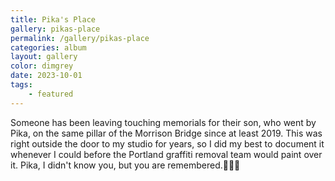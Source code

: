 ```yaml
---
title: Pika's Place
gallery: pikas-place
permalink: /gallery/pikas-place
categories: album
layout: gallery
color: dimgrey
date: 2023-10-01
tags:
    - featured
--- 
```


Someone has been leaving touching memorials for their son, who went by Pika, on the same pillar of the Morrison Bridge since at least 2019. This was right outside the door to my studio for years, so I did my best to document it whenever I could before the Portland graffiti removal team would paint over it. Pika, I didn't know you, but you are remembered.🖤🖤🖤
